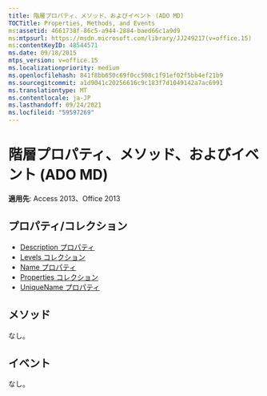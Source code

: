 ```yaml
---
title: 階層プロパティ、メソッド、およびイベント (ADO MD)
TOCTitle: Properties, Methods, and Events
ms:assetid: 4661738f-86c5-a944-2884-baed66c1a9d9
ms:mtpsurl: https://msdn.microsoft.com/library/JJ249217(v=office.15)
ms:contentKeyID: 48544571
ms.date: 09/18/2015
mtps_version: v=office.15
ms.localizationpriority: medium
ms.openlocfilehash: 841f8bb650c69f0cc508c1f91ef02f5bb4ef21b9
ms.sourcegitcommit: a1d9041c20256616c9c183f7d1049142a7ac6991
ms.translationtype: MT
ms.contentlocale: ja-JP
ms.lasthandoff: 09/24/2021
ms.locfileid: "59597269"
---
```

# <a name="hierarchy-properties-methods-and-events-ado-md"></a>階層プロパティ、メソッド、およびイベント (ADO MD)

**適用先**: Access 2013、Office 2013

## <a name="propertiescollections"></a>プロパティ/コレクション

- [Description プロパティ](description-property-ado-md.md)
- [Levels コレクション](levels-collection-ado-md.md)
- [Name プロパティ](name-property-ado-md.md)
- [Properties コレクション](properties-collection-ado.md)
- [UniqueName プロパティ](uniquename-property-ado-md.md)

## <a name="methods"></a>メソッド

なし。

## <a name="events"></a>イベント

なし。

